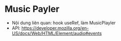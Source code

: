 # Music Payler

- Nội dung liên quan: hook useRef, làm MusicPlayler
- API: <https://developer.mozilla.org/en-US/docs/Web/HTML/Element/audio#events>
